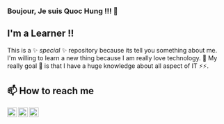 ### Boujour, Je suis Quoc Hung !!! 👋

## I'm a Learner !!

This is a ✨ _special_ ✨ repository because its tell you something about me. I'm willing to learn a new thing because I am really love technology. 🌱 My really goal 🥅 is that I have a huge knowledge about all aspect of IT ⚡⚡. 

## 📫 How to reach me 

[<img align="left" alt="codeSTACKr | LinkedIn" width="22px" src="https://cdn.jsdelivr.net/npm/simple-icons@v3/icons/linkedin.svg" />][linkedin]
[<img align="left" alt="codeSTACKr | Instagram" width="22px" src="https://cdn.jsdelivr.net/npm/simple-icons@v3/icons/instagram.svg" />][instagram]
[<img align="left" alt="codeSTACKr | Instagram" width="22px" src="https://cdn.jsdelivr.net/npm/simple-icons@v3/icons/facebook.svg" />][facebook]

[instagram]: https://www.instagram.com/nq.hhung/
[linkedin]: www.linkedin.com/in/hung-nguyen-quoc2001
[facebook]: https://www.facebook.com/profile.php?id=100004350407026

>
